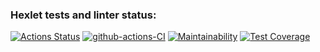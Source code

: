 ### Hexlet tests and linter status:
[![Actions Status](https://github.com/julia-trevgoda/java-project-lvl2/workflows/hexlet-check/badge.svg)](https://github.com/julia-trevgoda/java-project-lvl2/actions) [![github-actions-CI](https://github.com/julia-trevgoda/java-project-lvl2/actions/workflows/github-actions-ci.yml/badge.svg)](https://github.com/julia-trevgoda/java-project-lvl2/actions/workflows/github-actions-ci.yml)  [![Maintainability](https://api.codeclimate.com/v1/badges/1f7c0d9b06861a8f9866/maintainability)](https://codeclimate.com/github/julia-trevgoda/java-project-lvl2/maintainability)  [![Test Coverage](https://api.codeclimate.com/v1/badges/1f7c0d9b06861a8f9866/test_coverage)](https://codeclimate.com/github/julia-trevgoda/java-project-lvl2/test_coverage)